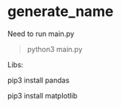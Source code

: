 # generate_name
Need to run main.py
 > python3 main.py


Libs: 

pip3 install pandas

pip3 install matplotlib
